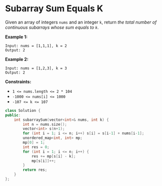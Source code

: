 # Subarray Sum Equals K

Given an array of integers `nums` and an integer `k`, return *the total number of continuous subarrays whose sum equals to `k`*.

 

**Example 1:**

```
Input: nums = [1,1,1], k = 2
Output: 2
```

**Example 2:**

```
Input: nums = [1,2,3], k = 3
Output: 2
```

 

**Constraints:**

- `1 <= nums.length <= 2 * 104`
- `-1000 <= nums[i] <= 1000`
- `-107 <= k <= 107`

```c++
class Solution {
public:
    int subarraySum(vector<int>& nums, int k) {
        int n = nums.size();
        vector<int> s(n+1);
        for (int i = 1; i <= n; i++) s[i] = s[i-1] + nums[i-1];
        unordered_map<int, int> mp;
        mp[0] = 1;
        int res = 0;
        for (int i = 1; i <= n; i++) {
            res += mp[s[i] - k];
            mp[s[i]]++;
        }
        return res;
    }
};
```

